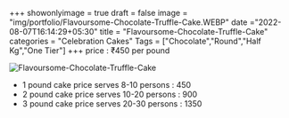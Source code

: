 +++
showonlyimage = true
draft = false
image = "img/portfolio/Flavoursome-Chocolate-Truffle-Cake.WEBP"
date ="2022-08-07T16:14:29+05:30"
title = "Flavoursome-Chocolate-Truffle-Cake"
categories = "Celebration Cakes"
Tags = ["Chocolate","Round","Half Kg","One Tier"]
+++
price : ₹450 per pound
<!--more-->
![Flavoursome-Chocolate-Truffle-Cake](/img/portfolio/Flavoursome-Chocolate-Truffle-Cake.WEBP)
* 1 pound cake price serves 8-10 persons : 450
* 2 pound cake price serves 10-20 persons : 900
* 3 pound cake price serves 20-30 persons : 1350
